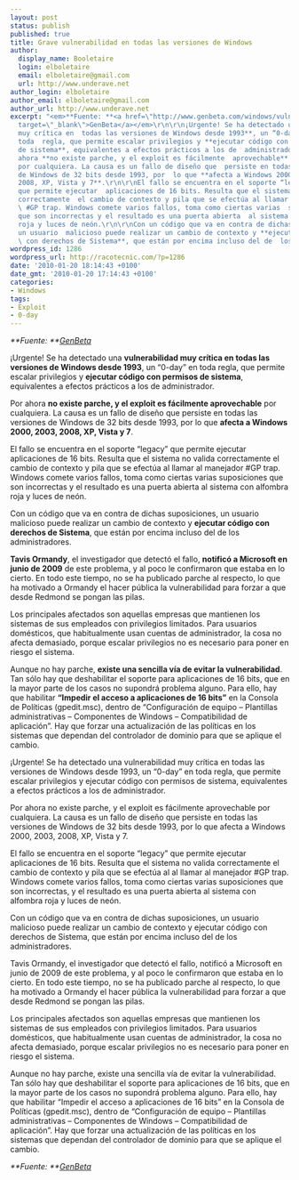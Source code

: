 ```yaml
---
layout: post
status: publish
published: true
title: Grave vulnerabilidad en todas las versiones de Windows
author:
  display_name: Booletaire
  login: elboletaire
  email: elboletaire@gmail.com
  url: http://www.underave.net
author_login: elboletaire
author_email: elboletaire@gmail.com
author_url: http://www.underave.net
excerpt: "<em>**Fuente: **<a href=\"http://www.genbeta.com/windows/vulnerabilidad-muy-critica-en-todas-las-versiones-de-windows\"
  target=\"_blank\">GenBeta</a></em>\r\n\r\n¡Urgente! Se ha detectado una **vulnerabilidad
  muy crítica en  todas las versiones de Windows desde 1993**, un “0-day” en
  toda  regla, que permite escalar privilegios y **ejecutar código con  permisos
  de sistema**, equivalentes a efectos prácticos a los de  administrador.\r\n\r\nPor
  ahora **no existe parche, y el exploit es fácilmente  aprovechable**
  por cualquiera. La causa es un fallo de diseño que  persiste en todas las versiones
  de Windows de 32 bits desde 1993, por  lo que **afecta a Windows 2000, 2003,
  2008, XP, Vista y 7**.\r\n\r\nEl fallo se encuentra en el soporte “legacy”
  que permite ejecutar  aplicaciones de 16 bits. Resulta que el sistema no valida
  correctamente  el cambio de contexto y pila que se efectúa al llamar al manejador
  \ #GP trap. Windows comete varios fallos, toma como ciertas varias  suposiciones
  que son incorrectas y el resultado es una puerta abierta  al sistema con alfombra
  roja y luces de neón.\r\n\r\nCon un código que va en contra de dichas suposiciones,
  un usuario  malicioso puede realizar un cambio de contexto y **ejecutar código
  \ con derechos de Sistema**, que están por encima incluso del de  los administradores.\r\n\r\n"
wordpress_id: 1286
wordpress_url: http://racotecnic.com/?p=1286
date: '2010-01-20 18:14:43 +0100'
date_gmt: '2010-01-20 17:14:43 +0100'
categories:
- Windows
tags:
- Exploit
- 0-day
---
```


<em>**Fuente: **<a href="http://www.genbeta.com/windows/vulnerabilidad-muy-critica-en-todas-las-versiones-de-windows" target="_blank">GenBeta</a></em>

¡Urgente! Se ha detectado una **vulnerabilidad muy crítica en  todas las versiones de Windows desde 1993**, un “0-day” en toda  regla, que permite escalar privilegios y **ejecutar código con  permisos de sistema**, equivalentes a efectos prácticos a los de  administrador.

Por ahora **no existe parche, y el exploit es fácilmente  aprovechable** por cualquiera. La causa es un fallo de diseño que  persiste en todas las versiones de Windows de 32 bits desde 1993, por  lo que **afecta a Windows 2000, 2003, 2008, XP, Vista y 7**.

El fallo se encuentra en el soporte “legacy” que permite ejecutar  aplicaciones de 16 bits. Resulta que el sistema no valida correctamente  el cambio de contexto y pila que se efectúa al llamar al manejador  #GP trap. Windows comete varios fallos, toma como ciertas varias  suposiciones que son incorrectas y el resultado es una puerta abierta  al sistema con alfombra roja y luces de neón.

Con un código que va en contra de dichas suposiciones, un usuario  malicioso puede realizar un cambio de contexto y **ejecutar código  con derechos de Sistema**, que están por encima incluso del de  los administradores.

<a id="more"></a><a id="more-1286"></a>
**Tavis Ormandy**, el investigador que detectó el  fallo, **notificó a Microsoft en junio de 2009** de este  problema, y al poco le confirmaron que estaba en lo cierto. En todo este  tiempo, no se ha publicado parche al respecto, lo que ha motivado a  Ormandy el hacer pública la vulnerabilidad para forzar a que desde  Redmond se pongan las pilas.

Los principales afectados son aquellas empresas que mantienen los  sistemas de sus empleados con privilegios limitados. Para usuarios  domésticos, que habitualmente usan cuentas de administrador, la cosa no  afecta demasiado, porque escalar privilegios no es necesario para poner  en riesgo el sistema.

Aunque no hay parche, **existe una sencilla vía de evitar la  vulnerabilidad**. Tan sólo hay que deshabilitar el soporte para  aplicaciones de 16 bits, que en la mayor parte de los casos no supondrá  problema alguno. Para ello, hay que habilitar **“Impedir el acceso  a aplicaciones de 16 bits”** en la Consola de Políticas  (gpedit.msc), dentro de “Configuración de equipo – Plantillas  administrativas – Componentes de Windows – Compatibilidad de  aplicación”. Hay que forzar una actualización de las políticas en los  sistemas que dependan del controlador de dominio para que se aplique el  cambio.

¡Urgente! Se ha detectado una vulnerabilidad muy crítica en todas las versiones de Windows desde 1993, un “0-day” en toda regla, que permite escalar privilegios y ejecutar código con permisos de sistema, equivalentes a efectos prácticos a los de administrador.

Por ahora no existe parche, y el exploit es fácilmente aprovechable por cualquiera. La causa es un fallo de diseño que persiste en todas las versiones de Windows de 32 bits desde 1993, por lo que afecta a Windows 2000, 2003, 2008, XP, Vista y 7.

El fallo se encuentra en el soporte “legacy” que permite ejecutar aplicaciones de 16 bits. Resulta que el sistema no valida correctamente el cambio de contexto y pila que se efectúa al al llamar al manejador #GP trap. Windows comete varios fallos, toma como ciertas varias suposiciones que son incorrectas, y el resultado es una puerta abierta al sistema con alfombra roja y luces de neón.

Con un código que va en contra de dichas suposiciones, un usuario malicioso puede realizar un cambio de contexto y ejecutar código con derechos de Sistema, que están por encima incluso del de los administradores.

Tavis Ormandy, el investigador que detectó el fallo, notificó a Microsoft en junio de 2009 de este problema, y al poco le confirmaron que estaba en lo cierto. En todo este tiempo, no se ha publicado parche al respecto, lo que ha motivado a Ormandy el hacer pública la vulnerabilidad para forzar a que desde Redmond se pongan las pilas.

Los principales afectados son aquellas empresas que mantienen los sistemas de sus empleados con privilegios limitados. Para usuarios domésticos, que habitualmente usan cuentas de administrador, la cosa no afecta demasiado, porque escalar privilegios no es necesario para poner en riesgo el sistema.

Aunque no hay parche, existe una sencilla vía de evitar la vulnerabilidad. Tan sólo hay que deshabilitar el soporte para aplicaciones de 16 bits, que en la mayor parte de los casos no supondrá problema alguno. Para ello, hay que habilitar “Impedir el acceso a aplicaciones de 16 bits” en la Consola de Políticas (gpedit.msc), dentro de “Configuración de equipo – Plantillas administrativas – Componentes de Windows – Compatibilidad de aplicación”. Hay que forzar una actualización de las políticas en los sistemas que dependan del controlador de dominio para que se aplique el cambio.

<em>**Fuente: **<a href="http://www.genbeta.com/windows/vulnerabilidad-muy-critica-en-todas-las-versiones-de-windows" target="_blank">GenBeta</a></em>
